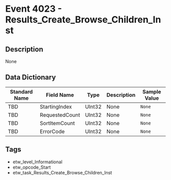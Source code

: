 # Event 4023 - Results_Create_Browse_Children_Inst

## Description
None

## Data Dictionary
|Standard Name|Field Name|Type|Description|Sample Value|
|---|---|---|---|---|
|TBD|StartingIndex|UInt32|None|`None`|
|TBD|RequestedCount|UInt32|None|`None`|
|TBD|SortItemCount|UInt32|None|`None`|
|TBD|ErrorCode|UInt32|None|`None`|

## Tags
* etw_level_Informational
* etw_opcode_Start
* etw_task_Results_Create_Browse_Children_Inst